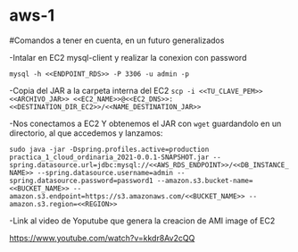 # aws-1

#Comandos a tener en cuenta, en un futuro generalizados

-Intalar en EC2 mysql-client y realizar la conexion con password

`mysql -h <<ENDPOINT_RDS>> -P 3306 -u admin -p`

-Copia del JAR a la carpeta interna del EC2
`scp -i <<TU_CLAVE_PEM>> <<ARCHIVO_JAR>> <<EC2_NAME>>@<<EC2_DNS>>:<<DESTINATION_DIR_EC2>>/<<NAME_DESTINATION_JAR>>`


-Nos conectamos a EC2 Y obtenemos el JAR con `wget` guardandolo en un directorio, al que accedemos y lanzamos:

```sudo java -jar -Dspring.profiles.active=production practica_1_cloud_ordinaria_2021-0.0.1-SNAPSHOT.jar --spring.datasource.url=jdbc:mysql://<<AWS_RDS_ENDPOINT>>/<<DB_INSTANCE_NAME>> --spring.datasource.username=admin --spring.datasource.password=password1 --amazon.s3.bucket-name=<<BUCKET_NAME>> --amazon.s3.endpoint=https://s3.amazonaws.com/<<BUCKET_NAME>> --amazon.s3.region=<<REGION>>```

-Link al video de Yoputube que genera la creacion de AMI image of EC2

https://www.youtube.com/watch?v=kkdr8Av2cQQ
